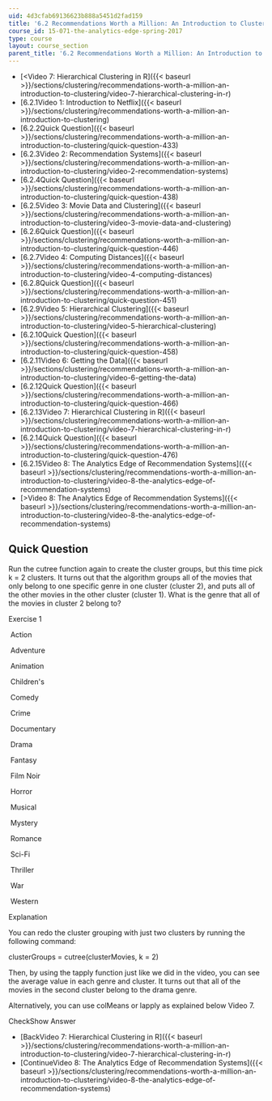```yaml
---
uid: 4d3cfab69136623b888a5451d2fad159
title: '6.2 Recommendations Worth a Million: An Introduction to Clustering '
course_id: 15-071-the-analytics-edge-spring-2017
type: course
layout: course_section
parent_title: '6.2 Recommendations Worth a Million: An Introduction to Clustering '
---
```


*   [<Video 7: Hierarchical Clustering in R]({{< baseurl >}}/sections/clustering/recommendations-worth-a-million-an-introduction-to-clustering/video-7-hierarchical-clustering-in-r)
*   [6.2.1Video 1: Introduction to Netflix]({{< baseurl >}}/sections/clustering/recommendations-worth-a-million-an-introduction-to-clustering)
*   [6.2.2Quick Question]({{< baseurl >}}/sections/clustering/recommendations-worth-a-million-an-introduction-to-clustering/quick-question-433)
*   [6.2.3Video 2: Recommendation Systems]({{< baseurl >}}/sections/clustering/recommendations-worth-a-million-an-introduction-to-clustering/video-2-recommendation-systems)
*   [6.2.4Quick Question]({{< baseurl >}}/sections/clustering/recommendations-worth-a-million-an-introduction-to-clustering/quick-question-438)
*   [6.2.5Video 3: Movie Data and Clustering]({{< baseurl >}}/sections/clustering/recommendations-worth-a-million-an-introduction-to-clustering/video-3-movie-data-and-clustering)
*   [6.2.6Quick Question]({{< baseurl >}}/sections/clustering/recommendations-worth-a-million-an-introduction-to-clustering/quick-question-446)
*   [6.2.7Video 4: Computing Distances]({{< baseurl >}}/sections/clustering/recommendations-worth-a-million-an-introduction-to-clustering/video-4-computing-distances)
*   [6.2.8Quick Question]({{< baseurl >}}/sections/clustering/recommendations-worth-a-million-an-introduction-to-clustering/quick-question-451)
*   [6.2.9Video 5: Hierarchical Clustering]({{< baseurl >}}/sections/clustering/recommendations-worth-a-million-an-introduction-to-clustering/video-5-hierarchical-clustering)
*   [6.2.10Quick Question]({{< baseurl >}}/sections/clustering/recommendations-worth-a-million-an-introduction-to-clustering/quick-question-458)
*   [6.2.11Video 6: Getting the Data]({{< baseurl >}}/sections/clustering/recommendations-worth-a-million-an-introduction-to-clustering/video-6-getting-the-data)
*   [6.2.12Quick Question]({{< baseurl >}}/sections/clustering/recommendations-worth-a-million-an-introduction-to-clustering/quick-question-466)
*   [6.2.13Video 7: Hierarchical Clustering in R]({{< baseurl >}}/sections/clustering/recommendations-worth-a-million-an-introduction-to-clustering/video-7-hierarchical-clustering-in-r)
*   [6.2.14Quick Question]({{< baseurl >}}/sections/clustering/recommendations-worth-a-million-an-introduction-to-clustering/quick-question-476)
*   [6.2.15Video 8: The Analytics Edge of Recommendation Systems]({{< baseurl >}}/sections/clustering/recommendations-worth-a-million-an-introduction-to-clustering/video-8-the-analytics-edge-of-recommendation-systems)
*   [\>Video 8: The Analytics Edge of Recommendation Systems]({{< baseurl >}}/sections/clustering/recommendations-worth-a-million-an-introduction-to-clustering/video-8-the-analytics-edge-of-recommendation-systems)

Quick Question
--------------

Run the cutree function again to create the cluster groups, but this time pick k = 2 clusters. It turns out that the algorithm groups all of the movies that only belong to one specific genre in one cluster (cluster 2), and puts all of the other movies in the other cluster (cluster 1). What is the genre that all of the movies in cluster 2 belong to?

Exercise 1

&nbsp;Action&nbsp;

&nbsp;Adventure&nbsp;

&nbsp;Animation&nbsp;

&nbsp;Children's&nbsp;

&nbsp;Comedy&nbsp;

&nbsp;Crime&nbsp;

&nbsp;Documentary&nbsp;

&nbsp;Drama&nbsp;

&nbsp;Fantasy&nbsp;

&nbsp;Film Noir&nbsp;

&nbsp;Horror&nbsp;

&nbsp;Musical&nbsp;

&nbsp;Mystery&nbsp;

&nbsp;Romance&nbsp;

&nbsp;Sci-Fi&nbsp;

&nbsp;Thriller&nbsp;

&nbsp;War&nbsp;

&nbsp;Western&nbsp;

Explanation

You can redo the cluster grouping with just two clusters by running the following command:

clusterGroups = cutree(clusterMovies, k = 2)

Then, by using the tapply function just like we did in the video, you can see the average value in each genre and cluster. It turns out that all of the movies in the second cluster belong to the drama genre.

Alternatively, you can use colMeans or lapply as explained below Video 7.

CheckShow Answer

*   [BackVideo 7: Hierarchical Clustering in R]({{< baseurl >}}/sections/clustering/recommendations-worth-a-million-an-introduction-to-clustering/video-7-hierarchical-clustering-in-r)
*   [ContinueVideo 8: The Analytics Edge of Recommendation Systems]({{< baseurl >}}/sections/clustering/recommendations-worth-a-million-an-introduction-to-clustering/video-8-the-analytics-edge-of-recommendation-systems)